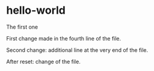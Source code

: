 # hello-world
The first one

First change made in the fourth line of the file.

Second change: additional line at the very end of the file.

After reset: change of the file.
